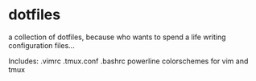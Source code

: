 # dotfiles
a collection of dotfiles, because who wants to spend a life writing configuration files...

Includes:
.vimrc
.tmux.conf
.bashrc
powerline colorschemes for vim and tmux

